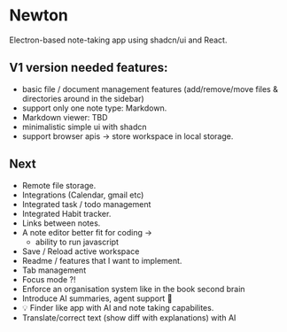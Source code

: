 # Newton
Electron-based note-taking app using shadcn/ui and React.

## V1 version needed features:

- basic file / document management features (add/remove/move files & directories around in the sidebar)
- support only one note type: Markdown.
- Markdown viewer: TBD
- minimalistic simple ui with shadcn
- support browser apis -> store workspace in local storage.

## Next

- Remote file storage.
- Integrations (Calendar, gmail etc)
- Integrated task / todo management
- Integrated Habit tracker.
- Links between notes.
- A note editor better fit for coding ->
  - ability to run javascript
- Save / Reload active workspace
- Readme / features that I want to implement.
- Tab management
- Focus mode ?!
- Enforce an organisation system like in the book second brain
- Introduce AI summaries, agent support 🤖
- 💡 Finder like app with AI and note taking capabilites.
- Translate/correct text (show diff with explanations) with AI
